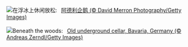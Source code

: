 ![](https://www.bing.com/th?id=OHR.AdelieWPD_ZH-CN8434233391_UHD.jpg&w=1000)在浮冰上休闲放松:&nbsp;&ensp;[阿德利企鹅 (© David Merron Photography/Getty Images)](https://www.bing.com/th?id=OHR.AdelieWPD_ZH-CN8434233391_UHD.jpg)
<br><br/>
![](https://www.bing.com/th?id=OHR.FranconianWineCellar_EN-US3287515626_UHD.jpg&w=1000)Beneath the woods:&nbsp;&ensp;[Old underground cellar, Bavaria, Germany (© Andreas Zerndl/Getty Images)](https://www.bing.com/th?id=OHR.FranconianWineCellar_EN-US3287515626_UHD.jpg)
<br><br/>
